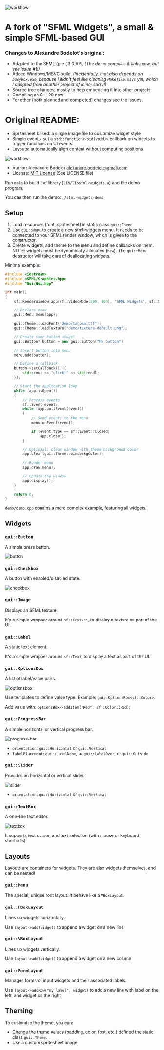 ![workflow](https://github.com/xparq/sfw/actions/workflows/ci.yml/badge.svg)

A fork of "SFML Widgets", a small & simple SFML-based GUI
=========================================================

### Changes to Alexandre Bodelot's original:

- Adapted to the SFML (pre-)3.0 API. _(The demo compiles & links now, but see issue #1!)_
- Added Windows/MSVC build. _(Incidentally, that also depends on `busybox.exe`, because I didn't
  feel like cleaning `Makefile.msvc` yet, which I adopted from another project of mine; sorry!)_
- Source tree changes, mostly to help embedding it into other projects
- Compiling as C++20 now
- For other (both planned and completed) changes see the issues.


Original README:
================

- Spritesheet based: a single image file to customize widget style
- Simple events: set a `std::function<void(void)>` callback on widgets to trigger functions on UI events.
- Layouts: automatically align content without computing positions

![workflow](https://github.com/abodelot/sfml-widgets/actions/workflows/ci.yml/badge.svg)

- Author: Alexandre Bodelot <alexandre.bodelot@gmail.com>
- License: [MIT License](http://opensource.org/licenses/MIT) (See LICENSE file)

Run `make` to build the library (`lib/libsfml-widgets.a`) and the demo program.

You can then run the demo: `./sfml-widgets-demo`

## Setup

1. Load resources (font, spritesheet) in static class `gui::Theme`
2. Use `gui::Menu` to create a new sfml-widgets menu. It needs to be connected to your SFML render window, which is given to the constructor.
3. Create widgets, add theme to the menu and define callbacks on them. NOTE: widgets must be dynamically allocated (`new`). The `gui::Menu` destructor will take care of deallocating widgets.

Minimal example:

```cpp
#include <iostream>
#include <SFML/Graphics.hpp>
#include "Gui/Gui.hpp"

int main()
{
    sf::RenderWindow app(sf::VideoMode(800, 600), "SFML Widgets", sf::Style::Close);

    // Declare menu
    gui::Menu menu(app);

    gui::Theme::loadFont("demo/tahoma.ttf");
    gui::Theme::loadTexture("demo/texture-default.png");

    // Create some button widget
    gui::Button* button = new gui::Button("My button");

    // Insert button into menu
    menu.add(button);

    // Define a callback
    button->setCallback([] {
        std::cout << "click!" << std::endl;
    });

    // Start the application loop
    while (app.isOpen())
    {
        // Process events
        sf::Event event;
        while (app.pollEvent(event))
        {
            // Send events to the menu
            menu.onEvent(event);

            if (event.type == sf::Event::Closed)
                app.close();
        }

        // Optional: clear window with theme background color
        app.clear(gui::Theme::windowBgColor);

        // Render menu
        app.draw(menu);

        // Update the window
        app.display();
    }

    return 0;
}
```

`demo/demo.cpp` conains a more complex example, featuring all widgets.

## Widgets

### `gui::Button`

A simple press button.

![button](doc/media/button.png)

### `gui::Checkbox`

A button with enabled/disabled state.

![checkbox](doc/media/checkbox.png)

### `gui::Image`

Displays an SFML texture.

It's a simple wrapper around `sf::Texture`, to display a texture as part of the UI.

### `gui::Label`

A static text element.

It's a simple wrapper around `sf::Text`, to display a text as part of the UI.

### `gui::OptionsBox`

A list of label/value pairs.

![optionsbox](doc/media/optionsbox.png)

Use templates to define value type. Example: `gui::OptionsBox<sf::Color>`.

Add value with: `optionsBox->addItem("Red", sf::Color::Red)`;

### `gui::ProgressBar`

A simple horizontal or vertical progress bar.

![progress-bar](doc/media/progress-bar.png)

* `orientation`: `gui::Horizontal` or `gui::Vertical`
* `labelPlacement`: `gui::LabelNone`, or `gui::LabelOver`, or `gui::Outside`

### `gui::Slider`

Provides an horizontal or vertical slider.

![slider](doc/media/slider.png)

* `orientation`: `gui::Horizontal` or `gui::Vertical`

### `gui::TextBox`

A one-line text editor.

![textbox](doc/media/textbox.png)

It supports text cursor, and text selection (with mouse or keyboard shortcuts).

## Layouts

Layouts are containers for widgets. They are also widgets themselves, and can be nested!

### `gui::Menu`

The special, unique root layout. It behave like a `VBoxLayout`.

### `gui::HBoxLayout`

Lines up widgets horizontally.

Use `layout->add(widget)` to append a widget on a new line.

### `gui::VBoxLayout`

Lines up widgets vertically.

Use `layout->add(widget)` to append a widget on a new column.

### `gui::FormLayout`

Manages forms of input widgets and their associated labels.

Use `layout->addRow("my label", widget)` to add a new line with label on the left, and widget on the right.

## Theming

To customize the theme, you can:

- Change the theme values (padding, color, font, etc.) defined the static class `gui::Theme`.
- Use a custom spritesheet image.
